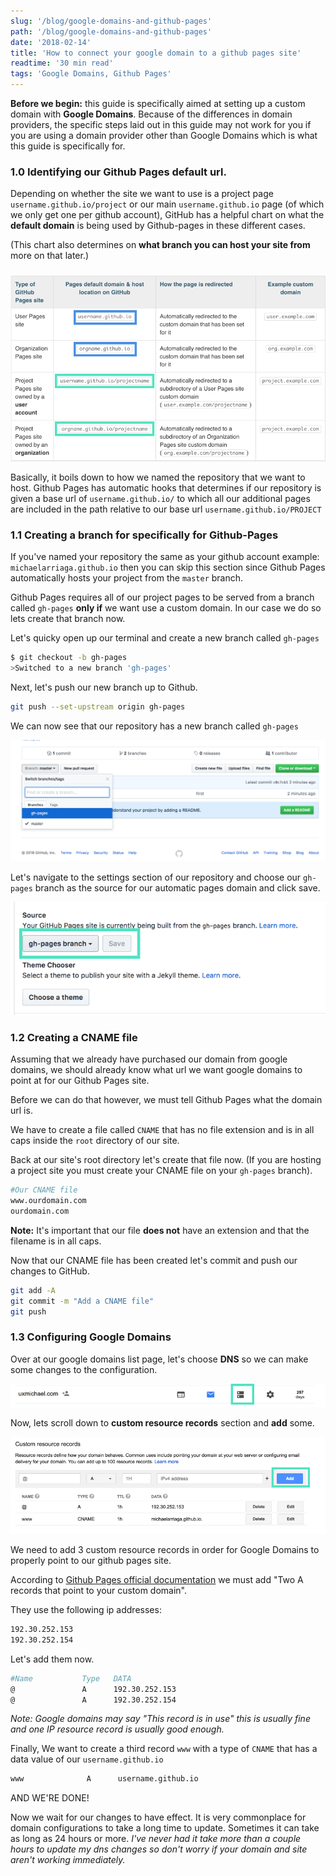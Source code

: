 ```yaml
---
slug: '/blog/google-domains-and-github-pages'
path: '/blog/google-domains-and-github-pages'
date: '2018-02-14'
title: 'How to connect your google domain to a github pages site'
readtime: '30 min read'
tags: 'Google Domains, Github Pages'
---
```


<!--
* TOC
{:toc} -->

**Before we begin:** this guide is specifically aimed at setting up a custom domain with **Google Domains**. Because of the differences in domain providers, the specific steps laid out in this guide may not work for you if you are using a domain provider other than Google Domains which is what this guide is specifically for.

### 1.0 Identifying our Github Pages default url.

Depending on whether the site we want to use is a project page `username.github.io/project` or our main `username.github.io` page (of which we only get one per github account), GitHub has a helpful chart on what the **default domain** is being used by Github-pages in these different cases.

(This chart also determines on **what branch you can host your site from** more on that later.)

###

![alt](gh-pages-custom-domain-redirects-chart.png)

Basically, it boils down to how we named the repository that we want to host. Github Pages has automatic hooks that determines if our repository is given a base url of `username.github.io/` to which all our additional pages are included in the path relative to our base url `username.github.io/PROJECT`

### 1.1 Creating a branch for specifically for Github-Pages

If you've named your repository the same as your github account example: `michaelarriaga.github.io` then you can skip this section since Github Pages automatically hosts your project from the `master` branch.

Github Pages requires all of our project pages to be served from a branch called `gh-pages` **only if** we want use a custom domain. In our case we do so lets create that branch now.

Let's quicky open up our terminal and create a new branch called `gh-pages`

```bash
$ git checkout -b gh-pages
>Switched to a new branch 'gh-pages'
```

Next, let's push our new branch up to Github.

```bash
git push --set-upstream origin gh-pages
```

We can now see that our repository has a new branch called `gh-pages`

![alt](gh-pages-branch-on-github.png)

Let's navigate to the settings section of our repository and choose our `gh-pages` branch as the source for our automatic pages domain and click save.

![alt](select-gh-pages-branch.png)

### 1.2 Creating a CNAME file

Assuming that we already have purchased our domain from google domains, we should already know what url we want google domains to point at for our Github Pages site.

Before we can do that however, we must tell Github Pages what the domain url is.

We have to create a file called `CNAME` that has no file extension and is in all caps inside the `root` directory of our site.

Back at our site's root directory let's create that file now. (If you are hosting a project site you must create your CNAME file on your `gh-pages` branch).

```bash
#Our CNAME file
www.ourdomain.com
ourdomain.com
```

**Note:** It's important that our file **does not** have an extension and that the filename is in all caps.

Now that our CNAME file has been created let's commit and push our changes to GitHub.

```bash
git add -A
git commit -m "Add a CNAME file"
git push
```

### 1.3 Configuring Google Domains

Over at our google domains list page, let's choose **DNS** so we can make some changes to the configuration.

![alt](google-domain-choose-dns.png)

Now, lets scroll down to **custom resource records** section and **add** some.

![alt](google-domains-custom-resource.png)

We need to add 3 custom resource records in order for Google Domains to properly point to our github pages site.

According to [Github Pages official documentation](https://help.github.com/articles/setting-up-an-apex-domain/) we must add "Two A records that point to your custom domain".

They use the following ip addresses:

```bash
192.30.252.153
192.30.252.154
```

Let's add them now.

```bash
#Name           Type   DATA
@               A      192.30.252.153
@               A      192.30.252.154
```

_Note: Google domains may say "This record is in use" this is usually fine and one IP resource record is usually good enough._

Finally, We want to create a third record `www` with a type of `CNAME` that has a data value of our `username.github.io`

```bash
www              A      username.github.io
```

AND WE'RE DONE!

Now we wait for our changes to have effect. It is very commonplace for domain configurations to take a long time to update. Sometimes it can take as long as 24 hours or more. _I've never had it take more than a couple hours to update my dns changes so don't worry if your domain and site aren't working immediately._
